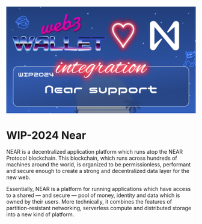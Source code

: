 [_metadata_:at_account]:- "@NEARProtocol"
![image](../v2/images/2024.png)

# WIP-2024 Near

NEAR is a decentralized application platform which runs atop the NEAR Protocol blockchain.  This blockchain, which runs across hundreds of machines around the world, is organized to be permissionless, performant and secure enough to create a strong and decentralized data layer for the new web.

Essentially, NEAR is a platform for running applications which have access to a shared — and secure — pool of money, identity and data which is owned by their users.  More technically, it combines the features of partition-resistant networking, serverless compute and distributed storage into a new kind of platform.